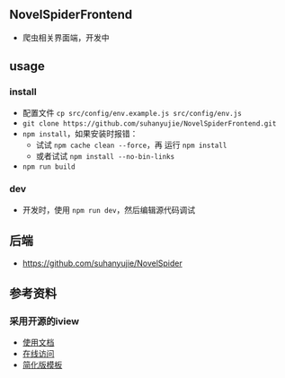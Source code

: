 ## NovelSpiderFrontend
* 爬虫相关界面端，开发中

## usage

### install
* 配置文件 `cp src/config/env.example.js src/config/env.js`
* `git clone https://github.com/suhanyujie/NovelSpiderFrontend.git`
* `npm install`，如果安装时报错：
  * 试试 `npm cache clean --force`，再 运行 `npm install`
  * 或者试试 `npm install --no-bin-links`
* `npm run build`

### dev
* 开发时，使用 `npm run dev`，然后编辑源代码调试

## 后端
* https://github.com/suhanyujie/NovelSpider

## 参考资料
### 采用开源的iview
* [使用文档](https://lison16.github.io/iview-admin-doc/#/)
* [在线访问](https://admin.iviewui.com/)
* [简化版模板](https://github.com/iview/iview-admin/tree/template)
